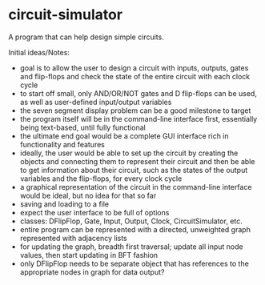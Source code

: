# circuit-simulator
A program that can help design simple circuits.

Initial ideas/Notes:

+ goal is to allow the user to design a circuit with inputs, outputs, gates and flip-flops and check the state of the entire circuit
with each clock cycle
+ to start off small, only AND/OR/NOT gates and D flip-flops can be used, as well as user-defined input/output variables
+ the seven segment display problem can be a good milestone to target
+ the program itself will be in the command-line interface first, essentially being text-based, until fully functional
+ the ultimate end goal would be a complete GUI interface rich in functionality and features
+ ideally, the user would be able to set up the circuit by creating the objects and connecting them to represent their circuit and then be able to get information about their circuit, such as the states of the output variables and the flip-flops, for every clock cycle
+ a graphical representation of the circuit in the command-line interface would be ideal, but no idea for that so far
+ saving and loading to a file
+ expect the user interface to be full of options
+ classes: DFlipFlop, Gate, Input, Output, Clock, CircuitSimulator, etc.
+ entire program can be represented with a directed, unweighted graph represented with adjacency lists
+ for updating the graph, breadth first traversal; update all input node values, then start updating in BFT fashion
+ only DFlipFlop needs to be separate object that has references to the appropriate nodes in graph for data output?
